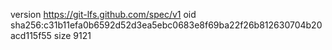 version https://git-lfs.github.com/spec/v1
oid sha256:c31b11efa0b6592d52d3ea5ebc0683e8f69ba22f26b812630704b20acd115f55
size 9121
